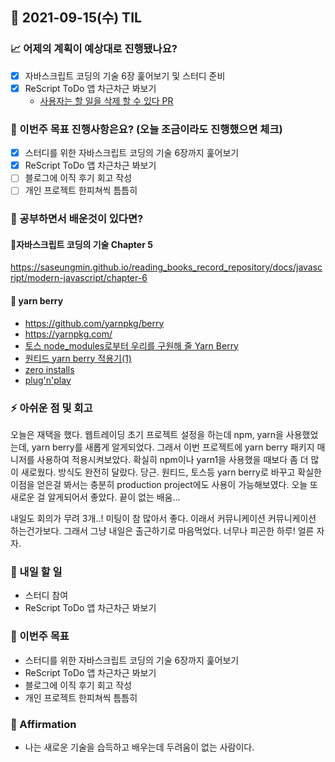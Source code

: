 ## 📆 2021-09-15(수) TIL

### 📈 어제의 계획이 예상대로 진행됐나요?
- [x] 자바스크립트 코딩의 기술 6장 훑어보기 및 스터디 준비
- [x] ReScript ToDo 앱 차근차근 봐보기
  - [사용자는 할 일을 삭제 할 수 있다 PR](https://github.com/saseungmin/ReScript_ToDo/pull/10)

### 🦄 이번주 목표 진행사항은요? (오늘 조금이라도 진행했으면 체크)
- [x] 스터디를 위한 자바스크립트 코딩의 기술 6장까지 훑어보기
- [x] ReScript ToDo 앱 차근차근 봐보기
- [ ] 블로그에 이직 후기 회고 작성
- [ ] 개인 프로젝트 한피쳐씩 틈틈히

### 🤔 공부하면서 배운것이 있다면?

#### 🎈자바스크립트 코딩의 기술 Chapter 5
https://saseungmin.github.io/reading_books_record_repository/docs/javascript/modern-javascript/chapter-6

#### 🎈 yarn berry
- https://github.com/yarnpkg/berry
- https://yarnpkg.com/
- [토스 node_modules로부터 우리를 구원해 줄 Yarn Berry](https://toss.tech/article/node-modules-and-yarn-berry)
- [원티드 yarn berry 적용기(1)](https://medium.com/wantedjobs/yarn-berry-%EC%A0%81%EC%9A%A9%EA%B8%B0-1-e4347be5987)
- [zero installs](https://yarnpkg.com/features/zero-installs)
- [plug'n'play](https://yarnpkg.com/features/pnp)

### ⚡ 아쉬운 점 및 회고
오늘은 재택을 했다. 웹트레이딩 초기 프로젝트 설정을 하는데 npm, yarn을 사용했었는데, yarn berry를 새롭게 알게되었다. 그래서 이번 프로젝트에 yarn berry 패키지 매니저를 사용하여 적용시켜보았다. 확실히 npm이나 yarn1을 사용했을 때보다 좀 더 많이 새로웠다. 방식도 완전히 달랐다. 당근. 원티드, 토스등 yarn berry로 바꾸고 확실한 이점을 얻은걸 봐서는 충분히 production project에도 사용이 가능해보였다. 오늘 또 새로운 걸 알게되어서 좋았다. 끝이 없는 배움...    

내일도 회의가 무려 3개..! 미팅이 참 많아서 좋다. 이래서 커뮤니케이션 커뮤니케이션 하는건가보다. 그래서 그냥 내일은 출근하기로 마음먹었다. 너무나 피곤한 하루! 얼른 자자.   

### 🚀 내일 할 일
- 스터디 참여
- ReScript ToDo 앱 차근차근 봐보기

### 🎯 이번주 목표
- 스터디를 위한 자바스크립트 코딩의 기술 6장까지 훑어보기
- ReScript ToDo 앱 차근차근 봐보기
- 블로그에 이직 후기 회고 작성
- 개인 프로젝트 한피쳐씩 틈틈히

### 😤 Affirmation
- 나는 새로운 기술을 습득하고 배우는데 두려움이 없는 사람이다.

